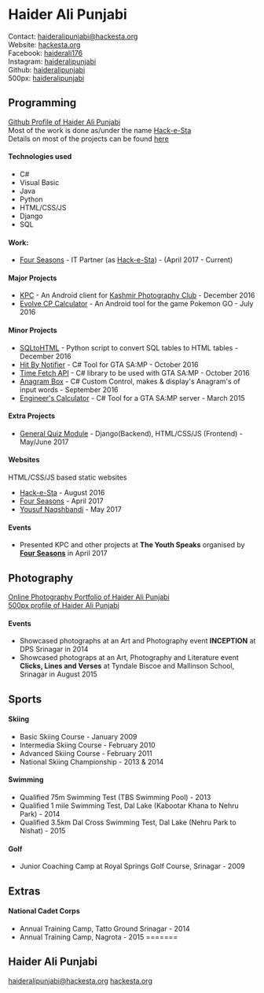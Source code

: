 # Haider Ali Punjabi 
Contact: [haideralipunjabi@hackesta.org](mailto:haideralipunjabi@hackesta.org)  
Website: [hackesta.org](http://hackesta.org)  
Facebook: [haiderali176](https://facebook.com/haiderali176)  
Instagram: [haideralipunjabi](https://instagram.com/haideralipunjabi)  
Github: [haideralipunjabi](https://github.com/haideralipunjabi)  
500px: [haideralipunjabi](https://500px.com/haideralipunjabi)


## Programming
[Github Profile of Haider Ali Punjabi](https://github.com/haideralipunjabi)  
Most of the work is done as/under the name [Hack-e-Sta](http://hackesta.org)  
Details on most of the projects can be found [here](http://hackesta.org/projects.html)

#### Technologies used
* C#
* Visual Basic
* Java
* Python
* HTML/CSS/JS
* Django
* SQL

#### Work:
* [Four Seasons](http://fourseasonskashmir.com) - IT Partner (as [Hack-e-Sta](http://hackesta.org)) - (April 2017 - Current) 

#### Major Projects
* [KPC](http://hackesta.org/projects/kpc/) - An Android client for [Kashmir Photography Club](http://kashmirphotographyclub.com) - December 2016
* [Evolve CP Calculator](http://hackesta.org/?id=6) - An Android tool for the game Pokemon GO - July 2016

#### Minor Projects
* [SQLtoHTML](http://hackesta.org/?id=5) - Python script to convert SQL tables to HTML tables - December 2016
* [Hit By Notifier](http://hackesta.org/?id=2) - C# Tool for GTA SA:MP - October 2016
* [Time Fetch API](http://hackesta.org/?id=1) - C# library to be used with GTA SA:MP - October 2016
* [Anagram Box](http://hackesta.org/?id=3) - C# Custom Control, makes & display's Anagram's of input words - September 2016
* [Engineer's Calculator](http://hackesta.org/?id=4) - C# Tool for a GTA SA:MP server - March 2015

#### Extra Projects
* [General Quiz Module](https://github.com/areebbeigh/django_quiz) - Django(Backend), HTML/CSS/JS (Frontend) - May/June 2017

#### Websites
HTML/CSS/JS based static websites
* [Hack-e-Sta](http://hackesta.org) - August 2016
* [Four Seasons](http://fourseasonskashmir.com) - April 2017
* [Yousuf Naqshbandi](http://yousufnaqshbandi.com) - May 2017

#### Events
* Presented KPC and other projects at **The Youth Speaks** organised by [**Four Seasons**](http://fourseasonskashmir.com) in April 2017


## Photography
[Online Photography Portfolio of Haider Ali Punjabi](http://hackesta.org/photography)  
[500px profile of Haider Ali Punjabi](https://500px.com/haideralipunjabi)

#### Events
* Showcased photographs at an Art and Photography event **INCEPTION** at DPS Srinagar in 2014
* Showcased photograps at an Art, Photography and Literature event **Clicks, Lines and Verses** at Tyndale Biscoe and Mallinson School, Srinagar in August 2015


## Sports

#### Skiing
* Basic Skiing Course - January 2009
* Intermedia Skiing Course - February 2010
* Advanced Skiing Course - February 2011
* National Skiing Championship - 2013 & 2014

#### Swimming
* Qualified 75m Swimming Test (TBS Swimming Pool) - 2013
* Qualified 1 mile Swimming Test, Dal Lake (Kabootar Khana to Nehru Park) - 2014
* Qualified 3.5km Dal Cross Swimming Test, Dal Lake (Nehru Park to Nishat) - 2015

#### Golf
* Junior Coaching Camp at Royal Springs Golf Course, Srinagar - 2009


## Extras
#### National Cadet Corps
* Annual Training Camp, Tatto Ground Srinagar - 2014
* Annual Training Camp, Nagrota - 2015
=======
## Haider Ali Punjabi 
[haideralipunjabi@hackesta.org](mailto:haideralipunjabi@hackesta.org)
[hackesta.org](http://hackesta.org)
